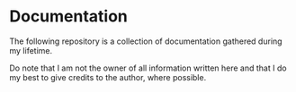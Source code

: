 # Documentation

The following repository is a collection of documentation gathered during my lifetime. 

Do note that I am not the owner of all information written here and that I do my best to give credits to the author, where possible. 
